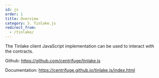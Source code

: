 ```yaml
---
id: js
order: 1
title: Overview
category: 3. Tinlake.js
redirect_from:
  - /tinlake/
---
```


The Tinlake client JavaScript implementation can be used to interact with the contracts.

Github: https://github.com/centrifuge/tinlake.js

Documentation: https://centrifuge.github.io/tinlake.js/index.html